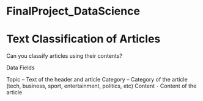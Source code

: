 # FinalProject_DataScience



# Text Classification of Articles

Can you classify articles using their contents?
 
Data Fields

Topic – Text of the header and article
Category – Category of the article (tech, business, sport, entertainment, politics, etc)
Content - Content of the article